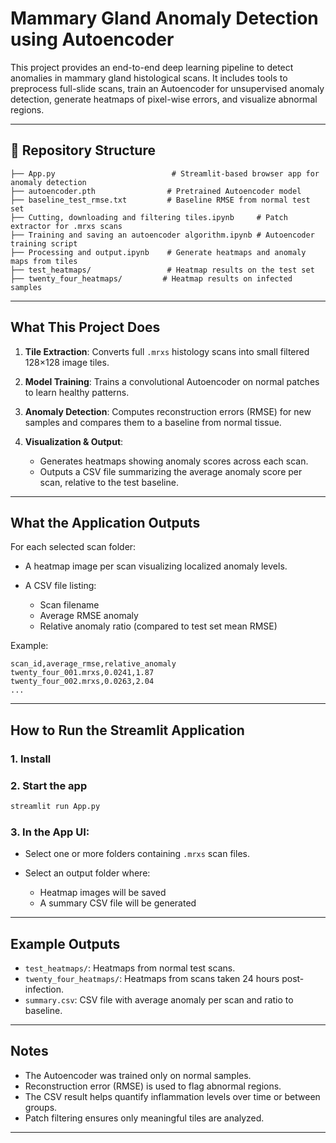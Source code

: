 # Mammary Gland Anomaly Detection using Autoencoder

This project provides an end-to-end deep learning pipeline to detect anomalies in mammary gland histological scans. It includes tools to preprocess full-slide scans, train an Autoencoder for unsupervised anomaly detection, generate heatmaps of pixel-wise errors, and visualize abnormal regions.

---

## 📂 Repository Structure

```
├── App.py                          # Streamlit-based browser app for anomaly detection
├── autoencoder.pth                # Pretrained Autoencoder model
├── baseline_test_rmse.txt         # Baseline RMSE from normal test set
├── Cutting, downloading and filtering tiles.ipynb     # Patch extractor for .mrxs scans
├── Training and saving an autoencoder algorithm.ipynb # Autoencoder training script
├── Processing and output.ipynb    # Generate heatmaps and anomaly maps from tiles
├── test_heatmaps/                 # Heatmap results on the test set
├── twenty_four_heatmaps/         # Heatmap results on infected samples
```

---

## What This Project Does

1. **Tile Extraction**: Converts full `.mrxs` histology scans into small filtered 128×128 image tiles.
2. **Model Training**: Trains a convolutional Autoencoder on normal patches to learn healthy patterns.
3. **Anomaly Detection**: Computes reconstruction errors (RMSE) for new samples and compares them to a baseline from normal tissue.
4. **Visualization & Output**:

   * Generates heatmaps showing anomaly scores across each scan.
   * Outputs a CSV file summarizing the average anomaly score per scan, relative to the test baseline.

---

## What the Application Outputs

For each selected scan folder:

* A heatmap image per scan visualizing localized anomaly levels.
* A CSV file listing:

  * Scan filename
  * Average RMSE anomaly
  * Relative anomaly ratio (compared to test set mean RMSE)

Example:

```csv
scan_id,average_rmse,relative_anomaly
twenty_four_001.mrxs,0.0241,1.87
twenty_four_002.mrxs,0.0263,2.04
...
```

---

## How to Run the Streamlit Application

### 1. Install


### 2. Start the app

```bash
streamlit run App.py
```

### 3. In the App UI:

* Select one or more folders containing `.mrxs` scan files.
* Select an output folder where:

  * Heatmap images will be saved
  * A summary CSV file will be generated

---

## Example Outputs

* `test_heatmaps/`: Heatmaps from normal test scans.
* `twenty_four_heatmaps/`: Heatmaps from scans taken 24 hours post-infection.
* `summary.csv`: CSV file with average anomaly per scan and ratio to baseline.

---

## Notes

* The Autoencoder was trained only on normal samples.
* Reconstruction error (RMSE) is used to flag abnormal regions.
* The CSV result helps quantify inflammation levels over time or between groups.
* Patch filtering ensures only meaningful tiles are analyzed.

---
